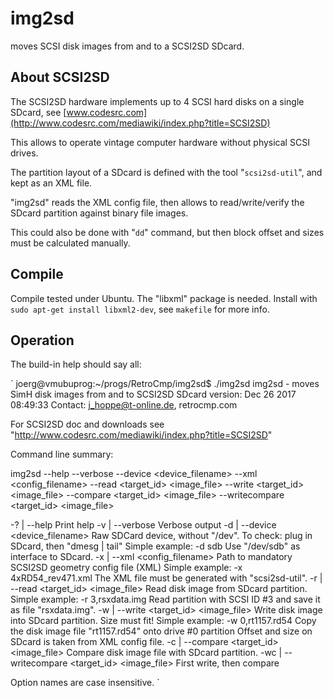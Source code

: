 # img2sd
moves SCSI disk images from and to a SCSI2SD SDcard.

## About SCSI2SD
The SCSI2SD hardware implements up to 4 SCSI hard disks on a single SDcard, see
[www.codesrc.com](http://www.codesrc.com/mediawiki/index.php?title=SCSI2SD)

This allows to operate vintage computer hardware without physical SCSI drives.

The partition layout of a SDcard is defined with the tool "`scsi2sd-util`", and kept as an XML file.

"img2sd" reads the XML config file, then allows to read/write/verify the SDcard partition against binary file images.

This could also be done with "`dd`" command, but then block offset and sizes must be calculated manually.


## Compile
Compile tested under Ubuntu. The "libxml" package is needed.
Install with `sudo apt-get install libxml2-dev`, see `makefile` for more info.

##  Operation
The build-in help should say all:

`
joerg@vmubuprog:~/progs/RetroCmp/img2sd$ ./img2sd
img2sd - moves SimH disk images from and to SCSI2SD SDcard
   version: Dec 26 2017 08:49:33
   Contact: j_hoppe@t-online.de, retrocmp.com

   For SCSI2SD doc and downloads see "http://www.codesrc.com/mediawiki/index.php?title=SCSI2SD"

Command line summary:

img2sd  --help --verbose --device <device_filename> --xml <config_filename>
          --read <target_id> <image_file> --write <target_id> <image_file>
          --compare <target_id> <image_file>
          --writecompare <target_id> <image_file>

-?  | --help
          Print help
-v  | --verbose
          Verbose output
-d  | --device <device_filename>
          Raw SDCard device, without "/dev".
          To check: plug in SDcard, then "dmesg | tail"
          Simple example:  -d sdb
              Use "/dev/sdb" as interface to SDcard.
-x  | --xml <config_filename>
          Path to mandatory SCSI2SD geometry config file (XML)
          Simple example:  -x 4xRD54_rev471.xml
              The XML file must be generated with "scsi2sd-util".
-r  | --read <target_id> <image_file>
          Read disk image from SDcard partition.
          Simple example:  -r 3,rsxdata.img
              Read partition with SCSI ID #3 and save it as file "rsxdata.img".
-w  | --write <target_id> <image_file>
          Write disk image into SDcard partition. Size must fit!
          Simple example:  -w 0,rt1157.rd54
              Copy the disk image file "rt1157.rd54" onto drive #0 partition
              Offset and size on SDcard is taken from XML config file.
-c  | --compare <target_id> <image_file>
          Compare disk image file with SDcard partition.
-wc | --writecompare <target_id> <image_file>
          First write, then compare

Option names are case insensitive.
`
